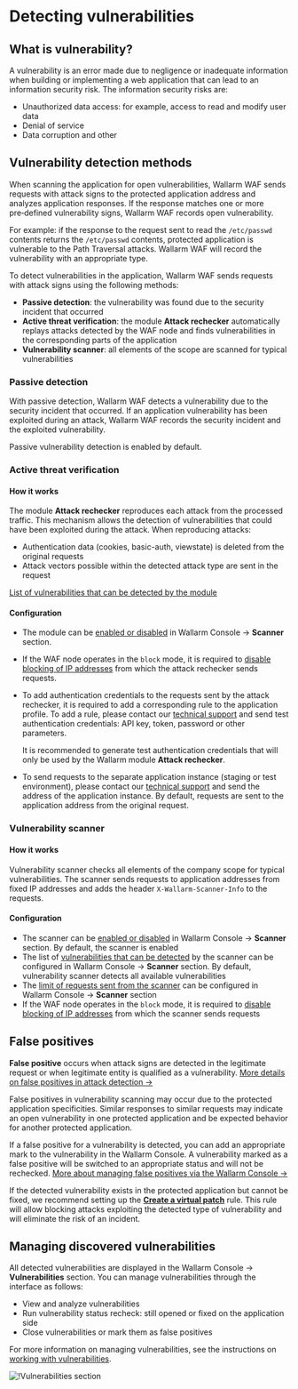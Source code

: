 # Detecting vulnerabilities

## What is vulnerability?

A vulnerability is an error made due to negligence or inadequate information when building or implementing a web application that can lead to an information security risk. The information security risks are:

* Unauthorized data access: for example, access to read and modify user data
* Denial of service
* Data corruption and other

## Vulnerability detection methods

When scanning the application for open vulnerabilities, Wallarm WAF sends requests with attack signs to the protected application address and analyzes application responses. If the response matches one or more pre‑defined vulnerability signs, Wallarm WAF records open vulnerability.

For example: if the response to the request sent to read the `/etc/passwd` contents returns the `/etc/passwd` contents, protected application is vulnerable to the Path Traversal attacks. Wallarm WAF will record the vulnerability with an appropriate type.

To detect vulnerabilities in the application, Wallarm WAF sends requests with attack signs using the following methods:

* **Passive detection**: the vulnerability was found due to the security incident that occurred
* **Active threat verification**: the module **Attack rechecker** automatically replays attacks detected by the WAF node and finds vulnerabilities in the corresponding parts of the application
* **Vulnerability scanner**: all elements of the scope are scanned for typical vulnerabilities

### Passive detection

With passive detection, Wallarm WAF detects a vulnerability due to the security incident that occurred. If an application vulnerability has been exploited during an attack, Wallarm WAF records the security incident and the exploited vulnerability.

Passive vulnerability detection is enabled by default.

### Active threat verification

#### How it works

The module **Attack rechecker** reproduces each attack from the processed traffic. This mechanism allows the detection of vulnerabilities that could have been exploited during the attack. When reproducing attacks:

* Authentication data (cookies, basic-auth, viewstate) is deleted from the original requests
* Attack vectors possible within the detected attack type are sent in the request

[List of vulnerabilities that can be detected by the module](../attacks-vulns-list.md)

#### Configuration

* The module can be [enabled or disabled](../user-guides/scanner/configure-scanner-modules.md) in Wallarm Console → **Scanner** section.
* If the WAF node operates in the `block` mode, it is required to [disable blocking of IP addresses](../admin-en/scanner-ips-whitelisting.md) from which the attack rechecker sends requests.
* To add authentication credentials to the requests sent by the attack rechecker, it is required to add a corresponding rule to the application profile. To add a rule, please contact our [technical support](mailto:support@wallarm.com) and send test authentication credentials: API key, token, password or other parameters.

    It is recommended to generate test authentication credentials that will only be used by the Wallarm module **Attack rechecker**.
* To send requests to the separate application instance (staging or test environment), please contact our [technical support](mailto:support@wallarm.com) and send the address of the application instance. By default, requests are sent to the application address from the original request.

### Vulnerability scanner

#### How it works

Vulnerability scanner checks all elements of the company scope for typical vulnerabilities. The scanner sends requests to application addresses from fixed IP addresses and adds the header `X‑Wallarm‑Scanner‑Info` to the requests.

#### Configuration

* The scanner can be [enabled or disabled](../user-guides/scanner/configure-scanner-modules.md) in Wallarm Console → **Scanner** section. By default, the scanner is enabled
* The list of [vulnerabilities that can be detected](../user-guides/scanner/configure-scanner-modules.md) by the scanner can be configured in Wallarm Console → **Scanner** section. By default, vulnerability scanner detects all available vulnerabilities
* The [limit of requests sent from the scanner](../user-guides/scanner/configure-scanner.md#scanners-rps-limits) can be configured in Wallarm Console → **Scanner** section
* If the WAF node operates in the `block` mode, it is required to [disable blocking of IP addresses](../admin-en/scanner-ips-whitelisting.md) from which the scanner sends requests

## False positives

**False positive** occurs when attack signs are detected in the legitimate request or when legitimate entity is qualified as a vulnerability. [More details on false positives in attack detection →](protecting-against-attacks.md#false-positives)

False positives in vulnerability scanning may occur due to the protected application specificities. Similar responses to similar requests may indicate an open vulnerability in one protected application and be expected behavior for another protected application.

If a false positive for a vulnerability is detected, you can add an appropriate mark to the vulnerability in the Wallarm Console. A vulnerability marked as a false positive will be switched to an appropriate status and will not be rechecked. [More about managing false positives via the Wallarm Console →](../user-guides/vulnerabilities/false-vuln.md)

If the detected vulnerability exists in the protected application but cannot be fixed, we recommend setting up the [**Create a virtual patch**](../user-guides/rules/vpatch-rule.md) rule. This rule will allow blocking attacks exploiting the detected type of vulnerability and will eliminate the risk of an incident.

## Managing discovered vulnerabilities

All detected vulnerabilities are displayed in the Wallarm Console → **Vulnerabilities** section. You can manage vulnerabilities through the interface as follows:

* View and analyze vulnerabilities
* Run vulnerability status recheck: still opened or fixed on the application side
* Close vulnerabilities or mark them as false positives

For more information on managing vulnerabilities, see the instructions on [working with vulnerabilities](../user-guides/vulnerabilities/check-vuln.md).

![!Vulnerabilities section](../images/about-wallarm-waf/vulnerabilities-list.png)
